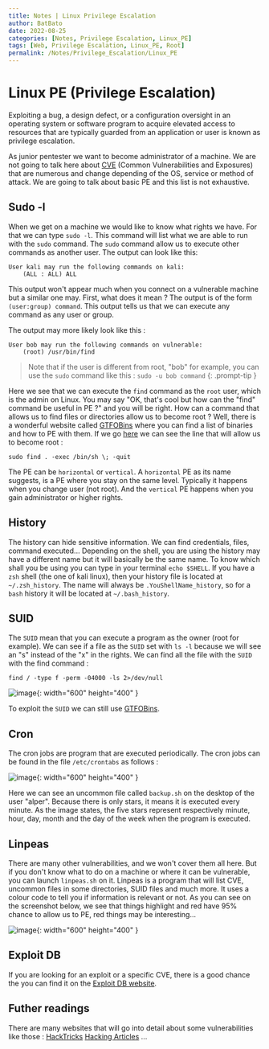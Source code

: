 ```yaml
---
title: Notes | Linux Privilege Escalation
author: BatBato
date: 2022-08-25
categories: [Notes, Privilege Escalation, Linux_PE]
tags: [Web, Privilege Escalation, Linux_PE, Root]
permalink: /Notes/Privilege_Escalation/Linux_PE
---
```


# Linux PE (Privilege Escalation)

Exploiting a bug, a design defect, or a configuration oversight in an operating system or software program to acquire elevated access to resources that are typically guarded from an application or user is known as privilege escalation.

As junior pentester we want to become administrator of a machine. We are not going to talk here about [CVE](https://en.wikipedia.org/wiki/Common_Vulnerabilities_and_Exposures) (Common Vulnerabilities and Exposures) that are numerous and change depending of the OS, service or method of attack. We are going to talk about basic PE and this list is not exhaustive.

## Sudo -l

When we get on a machine we would like to know what rights we have. For that we can type ```sudo -l```. This command will list what we are able to run with the ```sudo``` command. The ```sudo``` command allow us to execute other commands as another user. The output can look like this: 

```console
User kali may run the following commands on kali:
    (ALL : ALL) ALL
```

This output won't appear much when you connect on a vulnerable machine but a similar one may. First, what does it mean ? The output is of the form ```(user:group) command```. This output tells us that we can execute any command as any user or group.

The output may more likely look like this :
```console
User bob may run the following commands on vulnerable:
    (root) /usr/bin/find
```
> Note that if the user is different from root, "bob" for example, you can use the ```sudo``` command like this : ```sudo -u bob command```
{: .prompt-tip }

Here we see that we can execute the ```find``` command as the ```root``` user, which is the admin on Linux.
You may say "OK, that's cool but how can the "find" command be useful in PE ?" and you will be right. How can a command that allows us to find files or directories allow us to become root ? Well, there is a wonderful website called [GTFOBins](https://gtfobins.github.io/) where you can find a list of binaries and how to PE with them. If we go [here](https://gtfobins.github.io/gtfobins/find/#sudo) we can see the line that will allow us to become root :

```console
sudo find . -exec /bin/sh \; -quit
```

The PE can be ```horizontal``` or ```vertical```. A ```horizontal``` PE as its name suggests, is a PE where you stay on the same level. Typically it happens when you change user (not root). And the ```vertical``` PE happens when you gain administrator or higher rights.



## History

The history can hide sensitive information. We can find credentials, files, command executed... Depending on the shell, you are using the history may have a different name but it will basically be the same name. To know which shall you be using you can type in your terminal ```echo $SHELL```.
If you have a ```zsh``` shell (the one of kali linux), then your history file is located at ```~/.zsh_history```. The name will always be ```.YouShellName_history```, so for a ```bash``` history it will be located at ```~/.bash_history```.



## SUID

The ```SUID``` mean that you can execute a program as the owner (root for example). We can see if a file as the ```SUID``` set with ```ls -l``` because we will see an "s" instead of the "x" in the rights. We can find all the file with the ```SUID``` with the find command :

```console 
find / -type f -perm -04000 -ls 2>/dev/null
```
![image](https://user-images.githubusercontent.com/73934639/186755796-aec4ee24-e917-4591-877d-26cd5af01a23.png){: width="600" height="400" }

To exploit the ```SUID``` we can still use [GTFOBins](https://gtfobins.github.io/).



## Cron

The cron jobs are program that are executed periodically. The cron jobs can be found in the file ```/etc/crontabs``` as follows :

![image](https://user-images.githubusercontent.com/73934639/186756606-b2da9feb-ba29-4fe2-bbe3-8eb4dc1d695a.png){: width="600" height="400" }

Here we can see an uncommon file called ```backup.sh``` on the desktop of the user "alper". Because there is only stars, it means it is executed every minute. As the image states, the five stars represent respectively minute, hour, day, month and the day of the week when the program is executed.



## Linpeas

There are many other vulnerabilities, and we won't cover them all here. But if you don't know what to do on a machine or where it can be vulnerable, you can launch ```linpeas.sh``` on it. Linpeas is a program that will list CVE, uncommon files in some directories, SUID files and much more. It uses a colour code to tell you if information is relevant or not. As you can see on the screenshot below, we see that things highlight and red have 95% chance to allow us to PE, red things may be interesting... 

![image](https://user-images.githubusercontent.com/73934639/186758823-5e405262-d70f-4976-ba8b-03e08442ec6a.png){: width="600" height="400" }



## Exploit DB

If you are looking for an exploit or a specific CVE, there is a good chance the you can find it on the [Exploit DB website](https://www.exploit-db.com/).



## Futher readings

There are many websites that will go into detail about some vulnerabilities like those :
[HackTricks](https://book.hacktricks.xyz)
[Hacking Articles](https://www.hackingarticles.in/)
...

